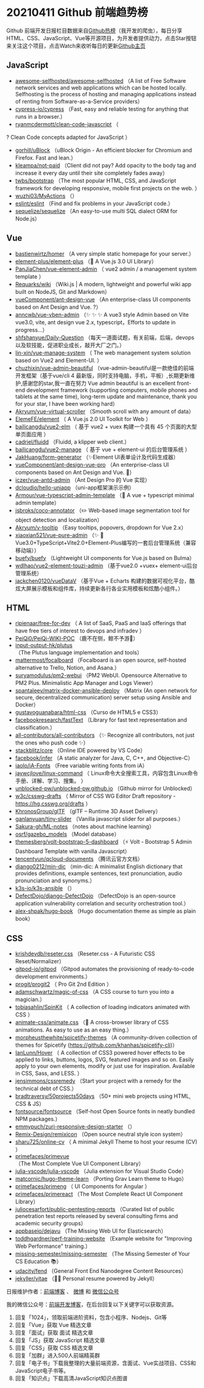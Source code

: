 # 20210411 Github 前端趋势榜

Github 前端开发日报栏目数据来自[Github热榜](https://github.qdkfweb.cn/)（我开发的爬虫），每日分享HTML、CSS、JavaScript、Vue等开源项目，为开发者提供动力，点击Star按钮来关注这个项目，点击Watch来收听每日的更新[Github主页](https://github.com/kujian/githubTrending)
## JavaScript

* [awesome-selfhosted/awesome-selfhosted](https://github.com/awesome-selfhosted/awesome-selfhosted) （A list of Free Software network services and web applications which can be hosted locally. Selfhosting is the process of hosting and managing applications instead of renting from Software-as-a-Service providers）
* [cypress-io/cypress](https://github.com/cypress-io/cypress) （Fast, easy and reliable testing for anything that runs in a browser.）
* [ryanmcdermott/clean-code-javascript](https://github.com/ryanmcdermott/clean-code-javascript) （
        
? Clean Code concepts adapted for JavaScript
      ）
* [gorhill/uBlock](https://github.com/gorhill/uBlock) （uBlock Origin - An efficient blocker for Chromium and Firefox. Fast and lean.）
* [kleampa/not-paid](https://github.com/kleampa/not-paid) （Client did not pay? Add opacity to the body tag and increase it every day until their site completely fades away）
* [twbs/bootstrap](https://github.com/twbs/bootstrap) （The most popular HTML, CSS, and JavaScript framework for developing responsive, mobile first projects on the web.
      ）
* [wuzhi03/MyActions](https://github.com/wuzhi03/MyActions) （）
* [eslint/eslint](https://github.com/eslint/eslint) （Find and fix problems in your JavaScript code.）
* [sequelize/sequelize](https://github.com/sequelize/sequelize) （An easy-to-use multi SQL dialect ORM for Node.js）

## Vue

* [bastienwirtz/homer](https://github.com/bastienwirtz/homer) （A very simple static homepage for your server.）
* [element-plus/element-plus](https://github.com/element-plus/element-plus) （&#x1f389; A Vue.js 3.0 UI Library）
* [PanJiaChen/vue-element-admin](https://github.com/PanJiaChen/vue-element-admin) （
        vue2 admin / a management system template
      ）
* [Requarks/wiki](https://github.com/Requarks/wiki) （Wiki.js | A modern, lightweight and powerful wiki app built on NodeJS, Git and Markdown）
* [vueComponent/ant-design-vue](https://github.com/vueComponent/ant-design-vue) （An enterprise-class UI components based on Ant Design and Vue. ?）
* [anncwb/vue-vben-admin](https://github.com/anncwb/vue-vben-admin) （&#x2728; &#x2728; &#x2728; A vue3 style Admin based on Vite vue3.0, vite, ant design vue 2.x, typescript，Efforts to update in progress...）
* [shfshanyue/Daily-Question](https://github.com/shfshanyue/Daily-Question) （每天一道面试题，有关前端，后端，devops以及软技能，促进职业成长，敲开大厂之门。）
* [lin-xin/vue-manage-system](https://github.com/lin-xin/vue-manage-system) （
        The web management system solution based on Vue2 and Element-UI.
      ）
* [chuzhixin/vue-admin-beautiful](https://github.com/chuzhixin/vue-admin-beautiful) （vue-admin-beautiful是一款绝佳的前端开发框架（基于vue/cli 4 最新版，同时支持电脑，手机，平板）,长期更新维护,感谢您的star,我一直在努力 Vue admin beautiful is an excellent front-end development framework (supporting computers, mobile phones and tablets at the same time), long-term update and maintenance, thank you for your star, I have been working hard）
* [Akryum/vue-virtual-scroller](https://github.com/Akryum/vue-virtual-scroller) （Smooth scroll with any amount of data）
* [ElemeFE/element](https://github.com/ElemeFE/element) （
        A Vue.js 2.0 UI Toolkit for Web
      ）
* [bailicangdu/vue2-elm](https://github.com/bailicangdu/vue2-elm) （
        基于 vue2 + vuex 构建一个具有 45 个页面的大型单页面应用
      ）
* [cadriel/fluidd](https://github.com/cadriel/fluidd) （Fluidd, a klipper web client.）
* [bailicangdu/vue2-manage](https://github.com/bailicangdu/vue2-manage) （
        基于 vue + element-ui 的后台管理系统
      ）
* [JakHuang/form-generator](https://github.com/JakHuang/form-generator) （&#x2728;Element UI表单设计及代码生成器）
* [vueComponent/ant-design-vue-pro](https://github.com/vueComponent/ant-design-vue-pro) （An enterprise-class UI components based on Ant Design and Vue. &#x1f41c;）
* [iczer/vue-antd-admin](https://github.com/iczer/vue-antd-admin) （Ant Design Pro 的 Vue 实现）
* [dcloudio/hello-uniapp](https://github.com/dcloudio/hello-uniapp) （uni-app框架演示示例）
* [Armour/vue-typescript-admin-template](https://github.com/Armour/vue-typescript-admin-template) （&#x1f596; A vue + typescript minimal admin template）
* [jsbroks/coco-annotator](https://github.com/jsbroks/coco-annotator) （&#x270f;&#xfe0f; Web-based image segmentation tool for object detection and localization）
* [Akryum/v-tooltip](https://github.com/Akryum/v-tooltip) （Easy tooltips, popovers, dropdown for Vue 2.x）
* [xiaoxian521/vue-pure-admin](https://github.com/xiaoxian521/vue-pure-admin) （&#x2728; &#x1f680;Vue3.0+TypeScript+Vite2.0+Element-Plus编写的一套后台管理系统（兼容移动端））
* [buefy/buefy](https://github.com/buefy/buefy) （Lightweight UI components for Vue.js based on Bulma）
* [wdlhao/vue2-element-touzi-admin](https://github.com/wdlhao/vue2-element-touzi-admin) （基于vue2.0 +vuex+ element-ui后台管理系统）
* [jackchen0120/vueDataV](https://github.com/jackchen0120/vueDataV) （基于Vue + Echarts 构建的数据可视化平台，酷炫大屏展示模板和组件库，持续更新各行各业实用模板和炫酷小组件。）

## HTML

* [ripienaar/free-for-dev](https://github.com/ripienaar/free-for-dev) （
        A list of SaaS, PaaS and IaaS offerings that have free tiers of interest to devops and infradev
      ）
* [PeiQi0/PeiQi-WIKI-POC](https://github.com/PeiQi0/PeiQi-WIKI-POC) （鹿不在侧，鲸不予游&#x1f40b;）
* [input-output-hk/plutus](https://github.com/input-output-hk/plutus) （The Plutus language implementation and tools）
* [mattermost/focalboard](https://github.com/mattermost/focalboard) （Focalboard is an open source, self-hosted alternative to Trello, Notion, and Asana.）
* [suryamodulus/pm2-webui](https://github.com/suryamodulus/pm2-webui) （PM2 WebUI. Opensource Alternative to PM2 Plus. Minimalistic App Manager and Logs Viewer）
* [spantaleev/matrix-docker-ansible-deploy](https://github.com/spantaleev/matrix-docker-ansible-deploy) （Matrix (An open network for secure, decentralized communication) server setup using Ansible and Docker）
* [gustavoguanabara/html-css](https://github.com/gustavoguanabara/html-css) （Curso de HTML5 e CSS3）
* [facebookresearch/fastText](https://github.com/facebookresearch/fastText) （Library for fast text representation and classification.）
* [all-contributors/all-contributors](https://github.com/all-contributors/all-contributors) （&#x2728; Recognize all contributors, not just the ones who push code &#x2728;）
* [stackblitz/core](https://github.com/stackblitz/core) （Online IDE powered by VS Code）
* [facebook/infer](https://github.com/facebook/infer) （A static analyzer for Java, C, C++, and Objective-C）
* [iaolo/iA-Fonts](https://github.com/iaolo/iA-Fonts) （Free variable writing fonts from iA）
* [jaywcjlove/linux-command](https://github.com/jaywcjlove/linux-command) （
        Linux命令大全搜索工具，内容包含Linux命令手册、详解、学习、搜集。
      ）
* [unblocked-pw/unblocked-pw.github.io](https://github.com/unblocked-pw/unblocked-pw.github.io) （Github mirror for Unblocked）
* [w3c/csswg-drafts](https://github.com/w3c/csswg-drafts) （
        Mirror of CSS WG Editor Draft repository - <a href="https://hg.csswg.org/drafts">https://hg.csswg.org/drafts</a>
      ）
* [KhronosGroup/glTF](https://github.com/KhronosGroup/glTF) （glTF – Runtime 3D Asset Delivery）
* [ganlanyuan/tiny-slider](https://github.com/ganlanyuan/tiny-slider) （Vanilla javascript slider for all purposes.）
* [Sakura-gh/ML-notes](https://github.com/Sakura-gh/ML-notes) （notes about machine learning）
* [osrf/gazebo_models](https://github.com/osrf/gazebo_models) （Model database）
* [themesberg/volt-bootstrap-5-dashboard](https://github.com/themesberg/volt-bootstrap-5-dashboard) （&#x26a1;&#xfe0f; Volt - Bootstrap 5 Admin Dashboard Template with vanilla Javascript）
* [tencentyun/qcloud-documents](https://github.com/tencentyun/qcloud-documents) （腾讯云官方文档）
* [django0212/min-dic](https://github.com/django0212/min-dic) （min-dic: A minimalist English dictionary that provides definitions, example sentences, text pronunciation, audio pronunciation and synonyms.）
* [k3s-io/k3s-ansible](https://github.com/k3s-io/k3s-ansible) （）
* [DefectDojo/django-DefectDojo](https://github.com/DefectDojo/django-DefectDojo) （DefectDojo is an open-source application vulnerability correlation and security orchestration tool.）
* [alex-shpak/hugo-book](https://github.com/alex-shpak/hugo-book) （Hugo documentation theme as simple as plain book）

## CSS

* [krishdevdb/reseter.css](https://github.com/krishdevdb/reseter.css) （Reseter.css - A Futuristic CSS Reset/Normalizer）
* [gitpod-io/gitpod](https://github.com/gitpod-io/gitpod) （Gitpod automates the provisioning of ready-to-code development environments.）
* [progit/progit2](https://github.com/progit/progit2) （
        Pro Git 2nd Edition
      ）
* [adamschwartz/magic-of-css](https://github.com/adamschwartz/magic-of-css) （A CSS course to turn you into a magician.）
* [tobiasahlin/SpinKit](https://github.com/tobiasahlin/SpinKit) （
        A collection of loading indicators animated with CSS
      ）
* [animate-css/animate.css](https://github.com/animate-css/animate.css) （&#x1f37f; A cross-browser library of CSS animations. As easy to use as an easy thing.）
* [morpheusthewhite/spicetify-themes](https://github.com/morpheusthewhite/spicetify-themes) （A community-driven collection of themes for Spicetify (https://github.com/khanhas/spicetify-cli)）
* [IanLunn/Hover](https://github.com/IanLunn/Hover) （
        A collection of CSS3 powered hover effects to be applied to links, buttons, logos, SVG, featured images and so on. Easily apply to your own elements, modify or just use for inspiration. Available in CSS, Sass, and LESS.
      ）
* [jensimmons/cssremedy](https://github.com/jensimmons/cssremedy) （Start your project with a remedy for the technical debt of CSS.）
* [bradtraversy/50projects50days](https://github.com/bradtraversy/50projects50days) （50+ mini web projects using HTML, CSS &amp; JS）
* [fontsource/fontsource](https://github.com/fontsource/fontsource) （Self-host Open Source fonts in neatly bundled NPM packages.）
* [emmypuch/zuri-responsive-design-starter](https://github.com/emmypuch/zuri-responsive-design-starter) （）
* [Remix-Design/remixicon](https://github.com/Remix-Design/remixicon) （Open source neutral style icon system）
* [sharu725/online-cv](https://github.com/sharu725/online-cv) （
        A minimal Jekyll Theme to host your resume (CV)
      ）
* [primefaces/primevue](https://github.com/primefaces/primevue) （The Most Complete Vue UI Component Library）
* [julia-vscode/julia-vscode](https://github.com/julia-vscode/julia-vscode) （Julia extension for Visual Studio Code）
* [matcornic/hugo-theme-learn](https://github.com/matcornic/hugo-theme-learn) （Porting Grav Learn theme to Hugo）
* [primefaces/primeng](https://github.com/primefaces/primeng) （
        UI Components for Angular
      ）
* [primefaces/primereact](https://github.com/primefaces/primereact) （The Most Complete React UI Component Library）
* [juliocesarfort/public-pentesting-reports](https://github.com/juliocesarfort/public-pentesting-reports) （Curated list of public penetration test reports released by several consulting firms and academic security groups）
* [appbaseio/dejavu](https://github.com/appbaseio/dejavu) （The Missing Web UI for Elasticsearch）
* [toddhgardner/perf-training-website](https://github.com/toddhgardner/perf-training-website) （Example website for "Improving Web Performance" training.）
* [missing-semester/missing-semester](https://github.com/missing-semester/missing-semester) （The Missing Semester of Your CS Education &#x1f4da;）
* [udacity/fend](https://github.com/udacity/fend) （General Front End Nanodegree Content Resources）
* [jekyller/vitae](https://github.com/jekyller/vitae) （&#x1f468;&#x200d;&#x1f4bc; Personal resume powered by Jekyll）


日报维护作者：[前端博客](https://qdkfweb.cn/) 、 [微博](https://qdkfweb.cn/go/weibo) 和 [微信公众号](https://open.weixin.qq.com/qr/code?username=caibaojian_com)

我的微信公众号：[前端开发博客](https://open.weixin.qq.com/qr/code?username=caibaojian_com)，在后台回复以下关键字可以获取资源。

1. 回复「1024」，领取前端进阶资料，包含小程序、Nodejs、Git等
2. 回复「Vue」获取 Vue 精选文章
3. 回复「面试」获取 面试 精选文章
4. 回复「JS」获取 JavaScript 精选文章
5. 回复「CSS」获取 CSS 精选文章
6. 回复「加群」进入500人前端精英群
7. 回复「电子书」下载我整理的大量前端资源，含面试、Vue实战项目、CSS和JavaScript电子书等。
8. 回复「知识点」下载高清JavaScript知识点图谱